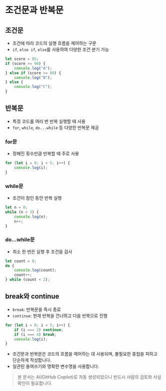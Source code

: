 # 조건문과 반복문

## 조건문
- 조건에 따라 코드의 실행 흐름을 제어하는 구문
- `if`, `else if`, `else`를 사용하여 다양한 조건 분기 가능

```javascript
let score = 85;
if (score >= 90) {
    console.log("A");
} else if (score >= 80) {
    console.log("B");
} else {
    console.log("C");
}
```

## 반복문
- 특정 코드를 여러 번 반복 실행할 때 사용
- `for`, `while`, `do...while` 등 다양한 반복문 제공

### for문
- 정해진 횟수만큼 반복할 때 주로 사용

```javascript
for (let i = 0; i < 5; i++) {
    console.log(i);
}
```

### while문
- 조건이 참인 동안 반복 실행

```javascript
let n = 0;
while (n < 3) {
    console.log(n);
    n++;
}
```

### do...while문
- 최소 한 번은 실행 후 조건을 검사

```javascript
let count = 0;
do {
    console.log(count);
    count++;
} while (count < 2);
```

## break와 continue
- `break`: 반복문을 즉시 종료
- `continue`: 현재 반복을 건너뛰고 다음 반복으로 진행

```javascript
for (let i = 0; i < 5; i++) {
    if (i === 2) continue;
    if (i === 4) break;
    console.log(i);
}
```

- 조건문과 반복문은 코드의 흐름을 제어하는 데 사용되며, 불필요한 중첩을 피하고 단순하게 작성합니다.
- 일관된 들여쓰기와 명확한 변수명을 사용합니다.

> 본 문서는 AI(GitHub Copilot)로 자동 생성되었으니 반드시 사람의 검토와 사실 확인이 필요합니다.
